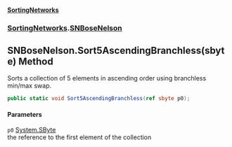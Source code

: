 #### [SortingNetworks](./index.md 'index')
### [SortingNetworks](./SortingNetworks.md 'SortingNetworks').[SNBoseNelson](./SortingNetworks-SNBoseNelson.md 'SortingNetworks.SNBoseNelson')
## SNBoseNelson.Sort5AscendingBranchless(sbyte) Method
Sorts a collection of 5 elements in ascending order using branchless min/max swap.  
```csharp
public static void Sort5AscendingBranchless(ref sbyte p0);
```
#### Parameters
<a name='SortingNetworks-SNBoseNelson-Sort5AscendingBranchless(sbyte)-p0'></a>
`p0` [System.SByte](https://docs.microsoft.com/en-us/dotnet/api/System.SByte 'System.SByte')  
the reference to the first element of the collection  
  
